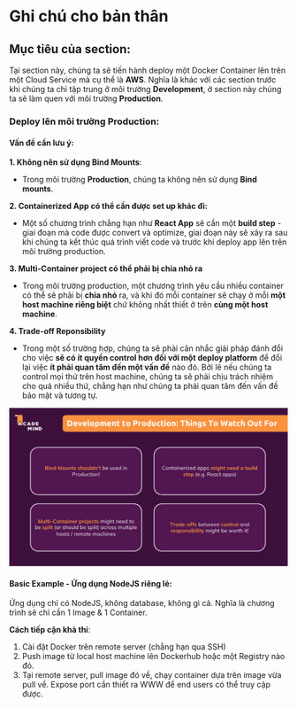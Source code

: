 # Ghi chú cho bản thân

## Mục tiêu của section:

Tại section này, chúng ta sẽ tiến hành deploy một Docker Container lên trên một Cloud Service mà cụ thể là **AWS**. Nghĩa là khác với các section trước khi chúng ta chỉ tập trung ở môi trường **Development**, ở section này chúng ta sẽ làm quen với môi trường **Production**.

### Deploy lên môi trường Production:

#### Vấn đề cần lưu ý:

**1. Không nên sử dụng Bind Mounts**:

- Trong môi trường **Production**, chúng ta không nên sử dụng **Bind mounts**.

**2. Containerized App có thể cần được set up khác đi:**

- Một số chương trình chẳng hạn như **React App** sẽ cần một **build step** - giai đoạn mà code được convert và optimize, giai đoạn này sẽ xảy ra sau khi chúng ta kết thúc quá trình viết code và trước khi deploy app lên trên môi trường production.

**3. Multi-Container project có thể phải bị chia nhỏ ra**

- Trong môi trường production, một chương trình yêu cầu nhiều container có thể sẽ phải bị **chia nhỏ** ra, và khi đó mỗi container sẽ chạy ở mỗi **một host machine riêng biệt** chứ không nhất thiết ở trên **cùng một host machine**.

**4. Trade-off Reponsibility**

- Trong một số trường hợp, chúng ta sẽ phải cân nhắc giải pháp đánh đổi cho việc **sẽ có ít quyền control hơn đối với một deploy platform** để đổi lại việc **ít phải quan tâm đến một vấn đề** nào đó. Bởi lẽ nếu chúng ta control mọi thứ trên host machine, chúng ta sẽ phải chịu trách nhiệm cho quá nhiều thứ, chẳng hạn như chúng ta phải quan tâm đến vấn đề bảo mật và tương tự.

![Things to watch out for](../images/09_01.png)

#### Basic Example - Ứng dụng NodeJS riêng lẻ:

Ứng dụng chỉ có NodeJS, không database, không gì cả. Nghĩa là chương trình sẽ chỉ cần 1 Image & 1 Container.

**Cách tiếp cận khả thi**:

1. Cài đặt Docker trên remote server (chẳng hạn qua SSH)
2. Push image từ local host machine lên Dockerhub hoặc một Registry nào đó.
3. Tại remote server, pull image đó về, chạy container dựa trên image vừa pull về. Expose port cần thiết ra WWW để end users có thể truy cập được.
